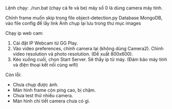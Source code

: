 Lệnh chạy: ./run.bat (chạy cả fe và be)
máy số 0 là dùng camera máy tính.

Chỉnh frame muốn skip trong file object-detection.py
Database MongoDB, vào file config để lấy link
Ảnh chụp lại lưu trong thư mục images

Chạy ip web cam:
1. Cài đặt IP Webcam từ GG Play.
2. Vào video preferences, chỉnh camera lại (không dùng Camera2). Chỉnh video resolution và photo resolution. (Đề xuất 800x600).
3. Kéo xuống cuối, chọn Start Server. Sẽ thấy ip từ máy. (Đảm bảo máy tính và điện thoại kết nối cùng wifi)

Còn lỗi:
- Chưa chụp được ảnh.
- Màn hình frame còn ping cao, bị chậm.
- Chưa test thử nhiều camera.
- Màn hình chi tiết camera chưa có gì.
